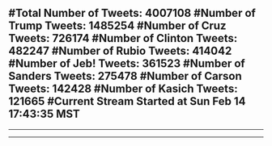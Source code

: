 #Total Number of Tweets: 4007108 
#Number of Trump Tweets: 1485254
#Number of Cruz Tweets: 726174
#Number of Clinton Tweets: 482247
#Number of Rubio Tweets: 414042
#Number of Jeb! Tweets: 361523
#Number of Sanders Tweets: 275478
#Number of Carson Tweets: 142428
#Number of Kasich Tweets: 121665
#Current Stream Started at Sun Feb 14 17:43:35 MST
---
---
---
